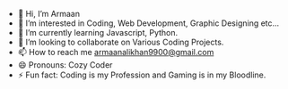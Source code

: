 - 👋 Hi, I’m Armaan
- 👀 I’m interested in Coding, Web Development, Graphic Designing etc...
- 🌱 I’m currently learning Javascript, Python.
- 💞️ I’m looking to collaborate on Various Coding Projects.
- 📫 How to reach me armaanalikhan9900@gmail.com
- 😄 Pronouns: Cozy Coder
- ⚡ Fun fact: Coding is my Profession and Gaming is in my Bloodline.

<!---
Armaan2104/Armaan2104 is a ✨ special ✨ repository because its `README.md` (this file) appears on your GitHub profile.
You can click the Preview link to take a look at your changes.
--->
